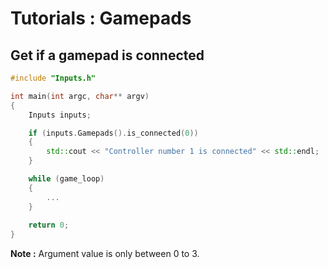 # Tutorials : Gamepads

## Get if a gamepad is connected

``` C++
#include "Inputs.h"

int main(int argc, char** argv) 
{
	Inputs inputs;

	if (inputs.Gamepads().is_connected(0))
	{
		std::cout << "Controller number 1 is connected" << std::endl;
	}	

	while (game_loop)
	{
		...
	}
	
	return 0;
}
```

**Note :** Argument value is only between 0 to 3.